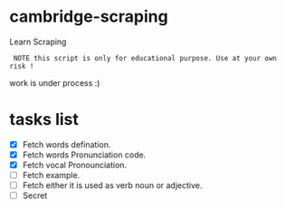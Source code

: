 # cambridge-scraping
Learn Scraping


``` NOTE this script is only for educational purpose. Use at your own risk !```

work is under process :) 

# tasks list
- [x] Fetch words defination.
- [x] Fetch words Pronunciation code.
- [x] Fetch vocal Pronounciation.
- [ ] Fetch example.
- [ ] Fetch either it is used as verb noun or adjective.
- [ ] Secret
